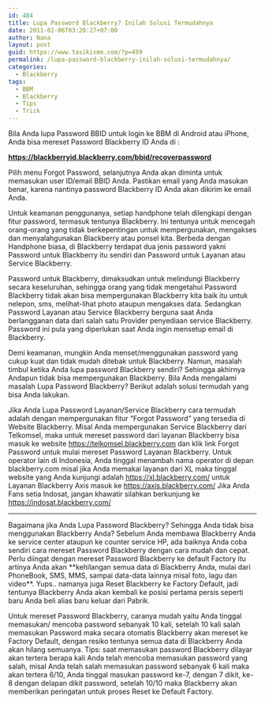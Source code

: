```yaml
---
id: 484
title: Lupa Password Blackberry? Inilah Solusi Termudahnya
date: 2011-02-06T03:20:27+07:00
author: Nana
layout: post
guid: https://www.tasikisme.com/?p=459
permalink: /lupa-password-blackberry-inilah-solusi-termudahnya/
categories:
  - Blackberry
tags:
  - BBM
  - Blackberry
  - Tips
  - Trick
---
```

Bila Anda lupa Password BBID untuk login ke BBM di Android atau iPhone, Anda bisa mereset Password Blackberry ID Anda di :

**https://blackberryid.blackberry.com/bbid/recoverpassword**

Pilih menu Forgot Password, selanjutnya Anda akan diminta untuk memasukan user ID/email BBID Anda. Pastikan email yang Anda masukan benar, karena nantinya password Blackberry ID Anda akan dikirim ke email Anda.

Untuk keamanan penggunanya, setiap handphone telah dilengkapi dengan fitur password, termasuk tentunya Blackberry. Ini tentunya untuk mencegah orang-orang yang tidak berkepentingan untuk mempergunakan, mengakses dan menyalahgunakan Blackberry atau ponsel kita. Berbeda dengan Handphone biasa, di Blackberry terdapat dua jenis password yakni Password untuk Blackberry itu sendiri dan Password untuk Layanan atau Service Blackberry.

Password untuk Blackberry, dimaksudkan untuk melindungi Blackberry secara keseluruhan, sehingga orang yang tidak mengetahui Password Blackberry tidak akan bisa mempergunakan Blackberry kita baik itu untuk nelepon, sms, melihat-lihat photo ataupun mengakses data. Sedangkan Password Layanan atau Service Blackberry berguna saat Anda berlangganan data dari salah satu Provider penyediaan service Blackberry. Password ini pula yang diperlukan saat Anda ingin mensetup email di Blackberry.

Demi keamanan, mungkin Anda menset/menggunakan password yang cukup kuat dan tidak mudah ditebak untuk Blackberry. Namun, masalah timbul ketika Anda lupa password Blackberry sendiri? Sehingga akhirnya Andapun tidak bisa mempergunakan Blackberry. Bila Anda mengalami masalah Lupa Password Blackberry? Berikut adalah solusi termudah yang bisa Anda lakukan.

Jika Anda Lupa Password Layanan/Service Blackberry cara termudah adalah dengan mempergunakan fitur “Forgot Password” yang tersedia di Website Blackberry. Misal Anda mempergunakan Service Blackberry dari Telkomsel, maka untuk mereset password dari layanan Blackberry bisa masuk ke website https://telkomsel.blackberry.com dan klik link Forgot Password untuk mulai mereset Password Layanan Blackberry. Untuk operator lain di Indonesia, Anda tinggal menambah nama operator di depan blackberry.com misal jika Anda memakai layanan dari XL maka tinggal website yang Anda kunjungi adalah https://xl.blackberry.com/ untuk Layanan Blackberry Axis masuk ke https://axis.blackberry.com/ Jika Anda Fans setia Indosat, jangan khawatir silahkan berkunjung ke https://indosat.blackberry.com/

<hr id="system-readmore" />
Bagaimana jika Anda Lupa Password Blackberry? Sehingga Anda tidak bisa menggunakan Blackberry Anda? Sebelum Anda membawa Blackberry Anda ke service center ataupun ke counter service HP, ada baiknya Anda coba sendiri cara mereset Password Blackberry dengan cara mudah dan cepat. Perlu diingat dengan mereset Password Blackberry ke default Factory itu artinya Anda akan 
**kehilangan semua data di Blackberry Anda, mulai dari PhoneBook, SMS, MMS, sampai data-data lainnya misal foto, lagu dan video**. Yups.. namanya juga Reset Blackberry ke Factory Default, jadi tentunya Blackberry Anda akan kembali ke posisi pertama persis seperti baru Anda beli alias baru keluar dari Pabrik.</p> 

Untuk mereset Password Blackberry, caranya mudah yaitu Anda tinggal memasukan/ mencoba password sebanyak 10 kali, setelah 10 kali salah memasukan Password maka secara otomatis Blackberry akan mereset ke Factory Default, dengan resiko tentunya semua data di Blackberry Anda akan hilang semuanya. Tips: saat memasukan password Blackberry dilayar akan tertera berapa kali Anda telah mencoba memasukan password yang salah, misal Anda telah salah memasukan password sebanyak 6 kali maka akan tertera 6/10, Anda tinggal masukan password ke-7, dengan 7 dikit, ke-8 dengan delapan dikit password, setelah 10/10 maka Blackberry akan memberikan peringatan untuk proses Reset ke Default Factory.